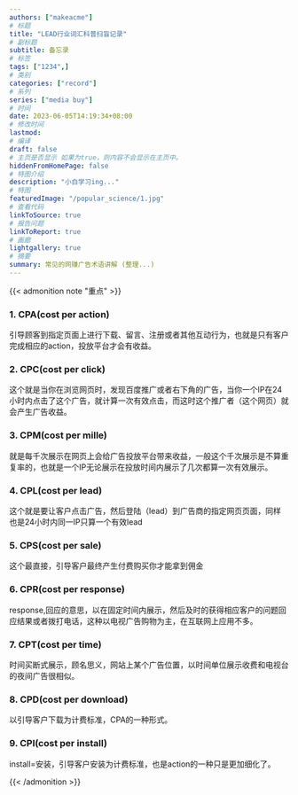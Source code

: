 ```yaml
---
authors: ["makeacme"]
# 标题
title: "LEAD行业词汇科普扫盲记录"
# 副标题
subtitle: 备忘录
# 标签
tags: ["1234",]
# 类别
categories: ["record"]
# 系列
series: ["media buy"]
# 时间
date: 2023-06-05T14:19:34+08:00
# 修改时间
lastmod:
# 编译
draft: false
# 主页是否显示 如果为true，则内容不会显示在主页中。
hiddenFromHomePage: false
# 特图介绍
description: "小白学习ing..."
# 特图
featuredImage: "/popular_science/1.jpg"
# 查看代码
linkToSource: true
# 报告问题
linkToReport: true
# 画廊
lightgallery: true
# 摘要
summary: 常见的网赚广告术语讲解 (整理...)
---
```


{{< admonition note "重点" >}}
### 1. CPA(cost per action)

引导顾客到指定页面上进行下载、留言、注册或者其他互动行为，也就是只有客户完成相应的action，投放平台才会有收益。 


### 2. CPC(cost per click)

这个就是当你在浏览网页时，发现百度推广或者右下角的广告，当你一个IP在24小时内点击了这个广告，就计算一次有效点击，而这时这个推广者（这个网页）就会产生广告收益。

### 3. CPM(cost per mille)

就是每千次展示在网页上会给广告投放平台带来收益，一般这个千次展示是不算重复率的，也就是一个IP无论展示在投放时间内展示了几次都算一次有效展示。

### 4. CPL(cost per lead)

这个就是要让客户点击广告，然后登陆（lead）到广告商的指定网页页面，同样也是24小时内同一IP只算一个有效lead

### 5. CPS(cost per sale)

这个最直接，引导客户最终产生付费购买你才能拿到佣金

### 6. CPR(cost per response)

response,回应的意思，以在固定时间内展示，然后及时的获得相应客户的问题回应结果或者拨打电话，这种以电视广告购物为主，在互联网上应用不多。

### 7. CPT(cost per time)

时间买断式展示，顾名思义，网站上某个广告位置，以时间单位展示收费和电视台的夜间广告很相似。

### 8. CPD(cost per download)

以引导客户下载为计费标准，CPA的一种形式。

### 9. CPI(cost per install)

install=安装，引导客户安装为计费标准，也是action的一种只是更加细化了。

{{< /admonition >}}










